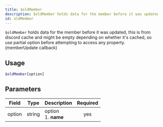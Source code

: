 ```yaml
---
title: $oldMember 
description: $oldMember holds data for the member before it was updated, this is from discord cache and might be empty depending on whether it's cached, so use partial option before attempting to access any property. (memberUpdate callback)
id: oldMember
---
```


`$oldMember` holds data for the member before it was updated, this is from discord cache and might be empty depending on whether it's cached, so use partial option before attempting to access any property. (memberUpdate callback)

## Usage

```php
$oldMember[option]
```

## Parameters 


| Field     | Type    | Description                                        | Required |
|-----------|---------|----------------------------------------------------| :------: |
| option    | string  | option <br /> 1. **name**                            | yes      |

